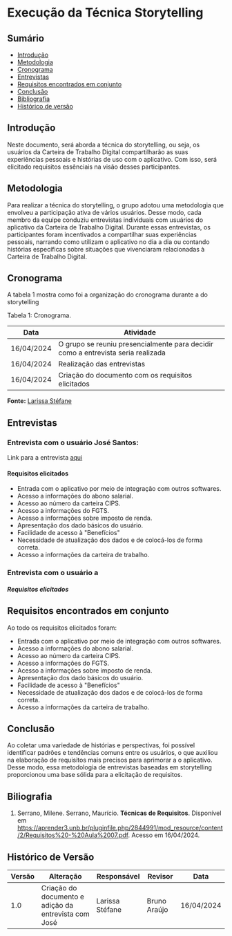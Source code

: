 # Execução da Técnica Storytelling

## Sumário

* [Introdução](#Introdução)
* [Metodologia](#Metodologia)
* [Cronograma](#Cronograma)
* [Entrevistas](#Entrevistas)
* [Requisitos encontrados em conjunto](#Requisitos-encontrados)
* [Conclusão](#Conclusão)
* [Bibliografia](#Bibliografia)
* [Histórico de versão](#Histórico-de-versão)


## Introdução

Neste documento, será aborda a técnica do storytelling, ou seja, os usuários da Carteira de Trabalho Digital compartilharão as suas experiências pessoais e histórias de uso com o aplicativo. Com isso, será elicitado requisitos essênciais na visão desses participantes.



## Metodologia

Para realizar a técnica do storytelling, o grupo adotou uma metodologia que envolveu a participação ativa de vários usuários. Desse modo, cada membro da equipe conduziu entrevistas individuais com usuários do aplicativo da Carteira de Trabalho Digital. Durante essas entrevistas, os participantes foram incentivados a compartilhar suas experiências pessoais, narrando como utilizam o aplicativo no dia a dia ou contando histórias específicas sobre situações que vivenciaram relacionadas à Carteira de Trabalho Digital.

## Cronograma

A tabela 1 mostra como foi a organização do cronograma durante a do storytelling

</center>

Tabela 1: Cronograma.

| Data       | Atividade                                             |
|------------|-------------------------------------------------------|
| 16/04/2024 | O grupo se reuniu presencialmente para decidir como a entrevista seria realizada |
| 16/04/2024 | Realização das entrevistas  |
| 16/04/2024 | Criação do documento com os requisitos elicitados|

**Fonte:** [Larissa Stéfane](https://github.com/SkywalkerSupreme)

## Entrevistas

### Entrevista com o usuário José Santos:

Link para a entrevista [aqui](https://www.youtube.com/watch?v=wR79wOpY_vE)



#### Requisitos elicitados
  - Entrada com o aplicativo por meio de integração com outros softwares.
  - Acesso a informações do abono salarial.
  - Acesso ao número da carteira CIPS.
  - Acesso a informações do FGTS.
  - Acesso a informações sobre imposto de renda.
  - Apresentação dos dado básicos do usuário.
  - Facilidade de acesso à "Benefícios"
  - Necessidade de atualização dos dados e de colocá-los de forma correta.
  - Acesso a informações da carteira de trabalho.
    

### Entrevista com o usuário a

##### Requisitos elicitados

## Requisitos encontrados em conjunto

Ao todo os requisitos elicitados foram:

  - Entrada com o aplicativo por meio de integração com outros softwares.
  - Acesso a informações do abono salarial.
  - Acesso ao número da carteira CIPS.
  - Acesso a informações do FGTS.
  - Acesso a informações sobre imposto de renda.
  - Apresentação dos dado básicos do usuário.
  - Facilidade de acesso à "Benefícios"
  - Necessidade de atualização dos dados e de colocá-los de forma correta.
  - Acesso a informações da carteira de trabalho.

## Conclusão

Ao coletar uma variedade de histórias e perspectivas, foi possível identificar padrões e tendências comuns entre os usuários, o que auxiliou na elaboração de requisitos mais precisos para aprimorar a o aplicativo. Desse modo, essa metodologia de entrevistas baseadas em storytelling proporcionou uma base sólida para a elicitação de requisitos.

## Biliografia

1. Serrano, Milene. Serrano, Maurício. **Técnicas de Requisitos**. Disponível em <https://aprender3.unb.br/pluginfile.php/2844991/mod_resource/content/2/Requisitos%20-%20Aula%2007.pdf>. Acesso em 16/04/2024.

## Histórico de Versão

| Versão | Alteração | Responsável | Revisor | Data |
| - | - | - | - | - |
| 1.0 | Criação do documento e adição da entrevista com José | Larissa Stéfane| Bruno Araújo  |  16/04/2024 |



